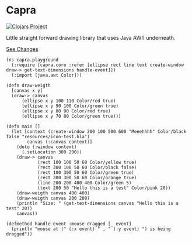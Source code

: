 # Capra

[![Clojars Project](https://img.shields.io/clojars/v/com.github.mikehardice/capra.svg)](https://clojars.org/com.github.mikehardice/capra)

Little straight forward drawing library that uses Java AWT underneath.


[See Changes](CHANGELOG.md)

```
(ns capra.playground
  (:require [capra.core :refer [ellipse rect line text create-window draw-> get-text-dimensions handle-event]])
  (:import [java.awt Color]))

(defn draw-weigth 
  [canvas x y]
  (draw-> canvas
      (ellipse x y 100 110 Color/red true)
      (ellipse x y 90 100 Color/green true)
      (ellipse x y 80 90 Color/red true)
      (ellipse x y 70 80 Color/green true)))

(defn main []
  (let [context (create-window 200 100 500 600 "Meeehhhh" Color/black false "resources/icon-test.bla")
        canvas (:canvas context)]
    (doto (:window context)
      (.setLocation 300 200))
    (draw-> canvas
            (rect 100 100 50 60 Color/yellow true)
            (rect 300 100 50 60 Color/black false)
            (rect 100 300 50 60 Color/green true)
            (rect 300 300 50 60 Color/orange true)
            (line 200 200 400 400 Color/green 5)
            (text 200 50 "Hello this is a test" Color/pink 20))
    (draw-weigth canvas 400 400)
    (draw-weigth canvas 200 200)
    (println "Size: " (get-text-dimensions canvas "Hello this is a test" 20))
    canvas))

(defmethod handle-event :mouse-dragged [_ event]
  (println "mouse at (" (:x event) " , " (:y event) ") is being dragged"))
```
